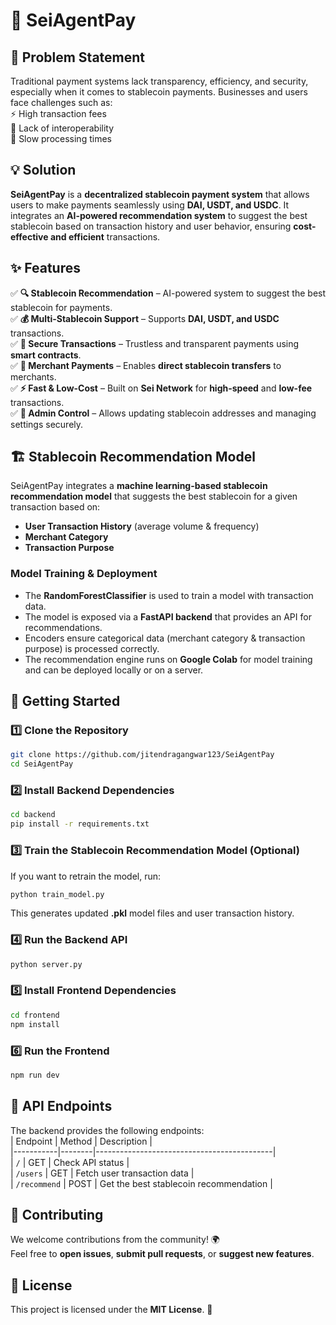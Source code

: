 # 🚀 SeiAgentPay  

## 📌 Problem Statement  
Traditional payment systems lack transparency, efficiency, and security, especially when it comes to stablecoin payments. Businesses and users face challenges such as:  
⚡ High transaction fees  
🔗 Lack of interoperability  
🐢 Slow processing times  


## 💡 Solution  
**SeiAgentPay** is a **decentralized stablecoin payment system** that allows users to make payments seamlessly using **DAI, USDT, and USDC**. It integrates an **AI-powered recommendation system** to suggest the best stablecoin based on transaction history and user behavior, ensuring **cost-effective and efficient** transactions.  


## ✨ Features  
✅ **🔍 Stablecoin Recommendation** – AI-powered system to suggest the best stablecoin for payments.  
✅ **💰 Multi-Stablecoin Support** – Supports **DAI, USDT, and USDC** transactions.  
✅ **🔐 Secure Transactions** – Trustless and transparent payments using **smart contracts**.  
✅ **🏪 Merchant Payments** – Enables **direct stablecoin transfers** to merchants.  
✅ **⚡ Fast & Low-Cost** – Built on **Sei Network** for **high-speed** and **low-fee** transactions.  
✅ **🔧 Admin Control** – Allows updating stablecoin addresses and managing settings securely.  


## 🏗 Stablecoin Recommendation Model  
SeiAgentPay integrates a **machine learning-based stablecoin recommendation model** that suggests the best stablecoin for a given transaction based on:  
- **User Transaction History** (average volume & frequency)  
- **Merchant Category**  
- **Transaction Purpose**  


### **Model Training & Deployment**  
- The **RandomForestClassifier** is used to train a model with transaction data.  
- The model is exposed via a **FastAPI backend** that provides an API for recommendations.  
- Encoders ensure categorical data (merchant category & transaction purpose) is processed correctly.  
- The recommendation engine runs on **Google Colab** for model training and can be deployed locally or on a server.  


## 🚀 Getting Started  


### **1️⃣ Clone the Repository**  
```sh  
git clone https://github.com/jitendragangwar123/SeiAgentPay
cd SeiAgentPay  
```


### **2️⃣ Install Backend Dependencies**  
```sh  
cd backend  
pip install -r requirements.txt  
```


### **3️⃣ Train the Stablecoin Recommendation Model (Optional)**  
If you want to retrain the model, run:  
```sh  
python train_model.py  
```
This generates updated **.pkl** model files and user transaction history.  


### **4️⃣ Run the Backend API**  
```sh  
python server.py  
```


### **5️⃣ Install Frontend Dependencies**  
```sh  
cd frontend  
npm install  
```


### **6️⃣ Run the Frontend**  
```sh  
npm run dev  
```


## 📡 API Endpoints  
The backend provides the following endpoints:  
| Endpoint  | Method | Description  |  
|-----------|--------|--------------------------------------------|  
| `/`  | GET  | Check API status  |  
| `/users`  | GET  | Fetch user transaction data  |  
| `/recommend`  | POST  | Get the best stablecoin recommendation  |  


## 🤝 Contributing  
We welcome contributions from the community! 🌍  
Feel free to **open issues**, **submit pull requests**, or **suggest new features**.  


## 📜 License  
This project is licensed under the **MIT License**. 📝  
